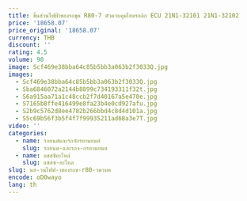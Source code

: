 ```yaml
---
title: ชิ้นส่วนไฟฟ้าของรถขุด R80-7 ตัวควบคุมไฮดรอลิก ECU 21N1-32101 21N1-32102
price: '18658.07'
price_original: '18658.07'
currency: THB
discount: ''
rating: 4.5
volume: 90
image: Scf469e38bba64c85b5bb3a063b2f3033Q.jpg
images:
  - Scf469e38bba64c85b5bb3a063b2f3033Q.jpg
  - Sba6846072a2144b8899c734193311f32t.jpg
  - S6a915aa71a1c48ccb2f7d40167a5e470e.jpg
  - S7165b8ffe416499e8fa23b4e0cd927afu.jpg
  - S2b9c5762d8ee4782b266bbd4c8d4d101a.jpg
  - S5c69b56f3b5f4f7f99935211ad68a3e7T.jpg
video: ''
categories:
  - name: รถยนต์และรถจักรยานยนต์
    slug: รถยนต-และรถจ-กรยานยนต
  - name: แชสซีอะไหล่
    slug: แชสซ-อะไหล
slug: นส-วนไฟฟ-าของรถข-r80-วควบค
encode: oD0wayo
lang: th
---
```

  